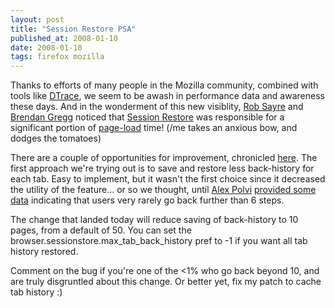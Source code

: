 ```yaml
---
layout: post
title: "Session Restore PSA"
published_at: 2008-01-10
date: 2008-01-10
tags: firefox mozilla
---
```


Thanks to efforts of many people in the Mozilla community, combined with tools like [DTrace](http://en.wikipedia.org/wiki/DTrace), we seem to be awash in performance data and awareness these days. And in the wonderment of this new visiblity, [Rob Sayre](http://blog.mozilla.com/rob-sayre/) and [Brendan Gregg](http://blogs.sun.com/brendan/) noticed that [Session Restore](http://wiki.mozilla.org/Session_Restore) was responsible for a significant portion of [page-load](http://wiki.mozilla.org/Performance:Tinderbox_Tests#Tp.2C_Tp2_and_the_Pageloader_extension:_Page_load_time) time! (/me takes an anxious bow, and dodges the tomatoes)

There are a couple of opportunities for improvement, chronicled [here](https://bugzilla.mozilla.org/show_bug.cgi?id=398807). The first approach we're trying out is to save and restore less back-history for each tab. Easy to implement, but it wasn't the first choice since it decreased the utility of the feature... or so we thought, until [Alex Polvi](http://blog.mozilla.com/metrics) [provided some data](https://bugzilla.mozilla.org/show_bug.cgi?id=398807#c45) indicating that users very rarely go back further than 6 steps.

The change that landed today will reduce saving of back-history to 10 pages, from a default of 50. You can set the browser.sessionstore.max_tab_back_history pref to -1 if you want all tab history restored.

Comment on the bug if you're one of the <1% who go back beyond 10, and are truly disgruntled about this change. Or better yet, fix my patch to cache tab history :)